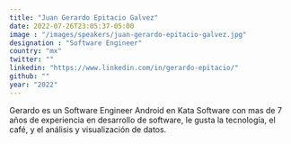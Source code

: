 ```yaml
---
title: "Juan Gerardo Epitacio Galvez"
date: 2022-07-26T23:05:37-05:00
image : "/images/speakers/juan-gerardo-epitacio-galvez.jpg"
designation : "Software Engineer"
country: "mx"
twitter: ""
linkedin: "https://www.linkedin.com/in/gerardo-epitacio/"
github: ""
year: "2022"
---
```


Gerardo es un Software Engineer Android en Kata Software con mas de 7 años de experiencia en desarrollo de software, le gusta la tecnología, el café, y el análisis y visualización de datos.
